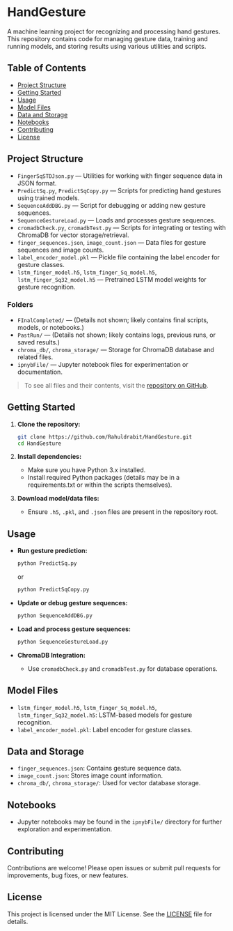 # HandGesture

A machine learning project for recognizing and processing hand gestures. This repository contains code for managing gesture data, training and running models, and storing results using various utilities and scripts.

## Table of Contents

- [Project Structure](#project-structure)
- [Getting Started](#getting-started)
- [Usage](#usage)
- [Model Files](#model-files)
- [Data and Storage](#data-and-storage)
- [Notebooks](#notebooks)
- [Contributing](#contributing)
- [License](#license)

## Project Structure

- `FingerSqSTDJson.py` — Utilities for working with finger sequence data in JSON format.
- `PredictSq.py`, `PredictSqCopy.py` — Scripts for predicting hand gestures using trained models.
- `SequenceAddDBG.py` — Script for debugging or adding new gesture sequences.
- `SequenceGestureLoad.py` — Loads and processes gesture sequences.
- `cromadbCheck.py`, `cromadbTest.py` — Scripts for integrating or testing with ChromaDB for vector storage/retrieval.
- `finger_sequences.json`, `image_count.json` — Data files for gesture sequences and image counts.
- `label_encoder_model.pkl` — Pickle file containing the label encoder for gesture classes.
- `lstm_finger_model.h5`, `lstm_finger_Sq_model.h5`, `lstm_finger_Sq32_model.h5` — Pretrained LSTM model weights for gesture recognition.

### Folders

- `FInalCompleted/` — (Details not shown; likely contains final scripts, models, or notebooks.)
- `PastRun/` — (Details not shown; likely contains logs, previous runs, or saved results.)
- `chroma_db/`, `chroma_storage/` — Storage for ChromaDB database and related files.
- `ipnybFile/` — Jupyter notebook files for experimentation or documentation.

> To see all files and their contents, visit the [repository on GitHub](https://github.com/Rahuldrabit/HandGesture/tree/main/).

## Getting Started

1. **Clone the repository:**
   ```bash
   git clone https://github.com/Rahuldrabit/HandGesture.git
   cd HandGesture
   ```

2. **Install dependencies:**
   - Make sure you have Python 3.x installed.
   - Install required Python packages (details may be in a requirements.txt or within the scripts themselves).

3. **Download model/data files:**
   - Ensure `.h5`, `.pkl`, and `.json` files are present in the repository root.

## Usage

- **Run gesture prediction:**
  ```bash
  python PredictSq.py
  ```
  or
  ```bash
  python PredictSqCopy.py
  ```

- **Update or debug gesture sequences:**
  ```bash
  python SequenceAddDBG.py
  ```

- **Load and process gesture sequences:**
  ```bash
  python SequenceGestureLoad.py
  ```

- **ChromaDB Integration:**
  - Use `cromadbCheck.py` and `cromadbTest.py` for database operations.

## Model Files

- `lstm_finger_model.h5`, `lstm_finger_Sq_model.h5`, `lstm_finger_Sq32_model.h5`: LSTM-based models for gesture recognition.
- `label_encoder_model.pkl`: Label encoder for gesture classes.

## Data and Storage

- `finger_sequences.json`: Contains gesture sequence data.
- `image_count.json`: Stores image count information.
- `chroma_db/`, `chroma_storage/`: Used for vector database storage.

## Notebooks

- Jupyter notebooks may be found in the `ipnybFile/` directory for further exploration and experimentation.

## Contributing

Contributions are welcome! Please open issues or submit pull requests for improvements, bug fixes, or new features.

## License

This project is licensed under the MIT License. See the [LICENSE](LICENSE) file for details.
